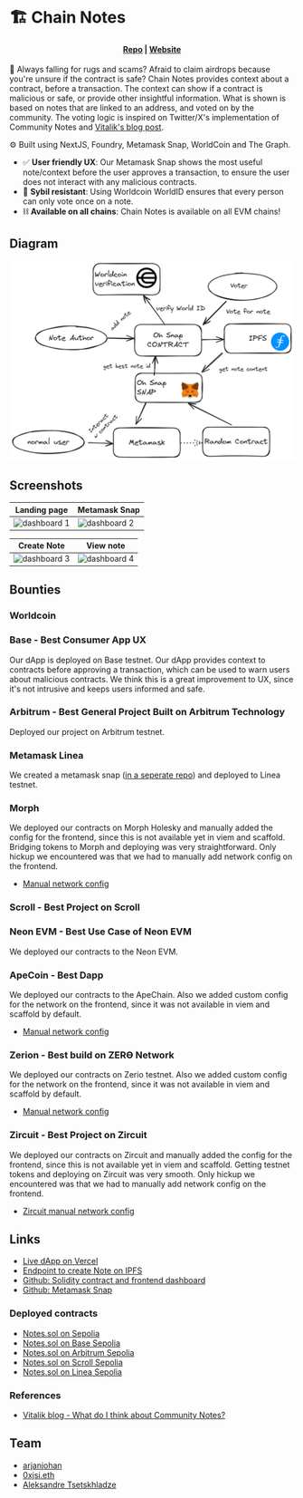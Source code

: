 # 🏗 Chain Notes

<h4 align="center">
  <a href="https://github.com/chain-notes-brussels/chain-notes-snap">Repo</a> |
  <a href="https://chain-notes.vercel.app/">Website</a>
</h4>

🫰 Always falling for rugs and scams? Afraid to claim airdrops because you're unsure if the contract is safe? Chain Notes provides context about a contract, before a transaction. The context can show if a contract is malicious or safe, or provide other insightful information. What is shown is based on notes that are linked to an address, and voted on by the community. The voting logic is inspired on Twitter/X's implementation of Community Notes and [Vitalik's blog post](https://vitalik.eth.limo/general/2023/08/16/communitynotes.html).

⚙️ Built using NextJS, Foundry, Metamask Snap, WorldCoin and The Graph.

- ✅ **User friendly UX**: Our Metamask Snap shows the most useful note/context before the user approves a transaction, to ensure the user does not interact with any malicious contracts.
- 🧱 **Sybil resistant**: Using Worldcoin WorldID ensures that every person can only vote once on a note.
- ⛓️ **Available on all chains**: Chain Notes is available on all EVM chains!


## Diagram

![dashboard 1](assets/diagram.png)

## Screenshots

| Landing page                      | Metamask Snap              |
| --------------------------------- | --------------------------------- |
| ![dashboard 1](screenshots/1.png) | ![dashboard 2](screenshots/2.png) |

|  Create Note                          | View note                      |
| --------------------------------- | --------------------------------- |
| ![dashboard 3](screenshots/3.png) | ![dashboard 4](screenshots/4.png) |



## Bounties

### Worldcoin

### Base - Best Consumer App UX

Our dApp is deployed on Base testnet. Our dApp provides context to contracts before approving a transaction, which can be used to warn users about malicious contracts. We think this is a great improvement to UX, since it's not intrusive and keeps users informed and safe.

### Arbitrum - Best General Project Built on Arbitrum Technology

Deployed our project on Arbitrum testnet.

### Metamask Linea

We created a metamask snap ([in a seperate repo](https://github.com/chain-notes-brussels/snap)) and deployed to Linea testnet.

### Morph

We deployed our contracts on Morph Holesky and manually added the config for the frontend, since this is not available yet in viem and scaffold. Bridging tokens to Morph and deploying was very straightforward. Only hickup we encountered was that we had to manually add network config on the frontend. 

- [Manual network config](https://github.com/chain-notes-brussels/chain-notes-snap/blob/d71b19303b4d260dab5b9d66f40d89af665c750b/packages/nextjs/utils/scaffold-eth/morechains.ts)

### Scroll - Best Project on Scroll

### Neon EVM - Best Use Case of Neon EVM

We deployed our contracts to the Neon EVM.

### ApeCoin - Best Dapp

We deployed our contracts to the ApeChain. Also we added custom config for the network on the frontend, since it was not available in viem and scaffold by default.
- [Manual network config](https://github.com/chain-notes-brussels/chain-notes-snap/blob/d71b19303b4d260dab5b9d66f40d89af665c750b/packages/nextjs/utils/scaffold-eth/morechains.ts)


### Zerion - Best build on ZERϴ Network

We deployed our contracts on Zerio testnet. Also we added custom config for the network on the frontend, since it was not available in viem and scaffold by default.
- [Manual network config](https://github.com/chain-notes-brussels/chain-notes-snap/blob/d71b19303b4d260dab5b9d66f40d89af665c750b/packages/nextjs/utils/scaffold-eth/morechains.ts)

### Zircuit - Best Project on Zircuit

We deployed our contracts on Zircuit and manually added the config for the frontend, since this is not available yet in viem and scaffold. Getting testnet tokens and deploying on Zircuit was very smooth. Only hickup we encountered was that we had to manually add network config on the frontend.

- [Zircuit manual network config](https://github.com/chain-notes-brussels/chain-notes-snap/blob/d71b19303b4d260dab5b9d66f40d89af665c750b/packages/nextjs/utils/scaffold-eth/morechains.ts)


## Links

- [Live dApp on Vercel](https://chain-notes.vercel.app/)
- [Endpoint to create Note on IPFS](https://api-phi-vert.vercel.app/createNewNote)
- [Github: Solidity contract and frontend dashboard](https://github.com/chain-notes-brussels/chain-notes-snap)
- [Github: Metamask Snap](https://github.com/chain-notes-brussels/snap)

### Deployed contracts
- [Notes.sol on Sepolia](https://sepolia.etherscan.io/address/0x62a4d5b0f16d8eb9065310afbb7f2622d981f124)
- [Notes.sol on Base Sepolia](https://sepolia.basescan.org/address/0x3B89a9D1026E29c7959154E5c826159C720007cb)
- [Notes.sol on Arbitrum Sepolia](https://sepolia.arbiscan.io/address/0x83277E9FE7Cc93Ad2D5986b87659A6fa80A48Ac0)
- [Notes.sol on Scroll Sepolia](https://sepolia.scrollscan.com/address/0x1e2818770eEaE7A4B958109d4915Ea3e8DA572c6)
- [Notes.sol on Linea Sepolia](https://api-sepolia.lineascan.build/address/0x4CC142ed6B170CC9e7cbecca486B79cd88727821)

### References
- [Vitalik blog - What do I think about Community Notes?](https://vitalik.eth.limo/general/2023/08/16/communitynotes.html)

## Team

- [arjanjohan](https://x.com/arjanjohan/)
- [0xjsi.eth](https://twitter.com/0xjsieth)
- [Aleksandre Tsetskhladze](https://twitter.com/atsetsoffc)